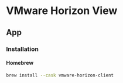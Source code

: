 # VMware Horizon View

## App

### Installation

#### Homebrew

```sh
brew install --cask vmware-horizon-client
```
